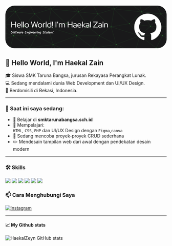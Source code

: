 
![Haekal zeyn](img/github-header-image.png)


## 👋 Hello World, I'm Haekal Zain

🎓 Siswa SMK Taruna Bangsa, jurusan Rekayasa Perangkat Lunak.  
💻 Sedang mendalami dunia Web Development dan UI/UX Design.  
📍 Berdomisili di Bekasi, Indonesia.

---

### 💼 Saat ini saya sedang:
- 🔭 Belajar di **smktarunabangsa.sch.id**
- 🌱 Mempelajari:  
  `HTML`, `CSS`, `PHP` dan UI/UX Design dengan `Figma`,`canva`
- 🔧 Sedang mencoba proyek-proyek CRUD sederhana
- ✏️ Mendesain tampilan web dari awal dengan pendekatan desain modern

---


### 🛠️ Skills
<img src="https://img.shields.io/badge/PHP-777BB4?style=for-the-badge&logo=php&logoColor=white"/> <img src="https://img.shields.io/badge/HTML5-E34F26?style=for-the-badge&logo=html5&logoColor=white"/> <img src="https://img.shields.io/badge/CSS3-1572B6?style=for-the-badge&logo=css3&logoColor=white"/>
<img src="https://img.shields.io/badge/Laravel-FF2D20?style=for-the-badge&logo=laravel&logoColor=white"/>  <img src="https://img.shields.io/badge/Laragon-0E83CD?style=for-the-badge&logo=Laragon&logoColor=white"/> <img src="https://img.shields.io/badge/Codeigniter-EF4223?style=for-the-badge&logo=codeigniter&logoColor=white"/>


### 📫 Cara Menghubungi Saya
[![Instagram](https://img.shields.io/badge/Instagram-E4405F?style=for-the-badge&logo=instagram&logoColor=white)](https://www.instagram.com/kaljainn?igsh=MWV4eHNxeGl5dG96Zw==)



---

#### 📈 My Github stats
![HaekalZeyn GitHub stats](https://github-readme-stats.vercel.app/api?username=Haekalzeyn&show_icons=true&theme=dark&locale=id)





